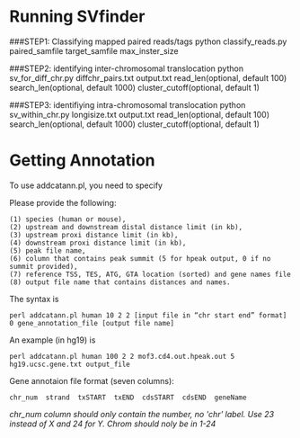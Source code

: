 Running SVfinder
================
###STEP1: Classifying mapped paired reads/tags
    python classify_reads.py paired_samfile target_samfile max_inster_size

###STEP2: identifying inter-chromosomal translocation
	python sv_for_diff_chr.py diffchr_pairs.txt output.txt read_len(optional, default 100) search_len(optional, default 1000) cluster_cutoff(optional, default 1)

###STEP3: identifiying intra-chromosomal translocation
	python sv_within_chr.py longisize.txt output.txt read_len(optional, default 100) search_len(optional, default 1000) cluster_cutoff(optional, default 1)

Getting Annotation
==================
To use addcatann.pl, you need to specify
 
Please provide the following:

	(1) species (human or mouse),	
	(2) upstream and downstream distal distance limit (in kb),
	(3) upstream proxi distance limit (in kb),	
	(4) downstream proxi distance limit (in kb),
	(5) peak file name,
	(6) column that contains peak summit (5 for hpeak output, 0 if no summit provided),
	(7) reference TSS, TES, ATG, GTA location (sorted) and gene names file
	(8) output file name that contains distances and names.
	 
The syntax is
	 
	perl addcatann.pl human 10 2 2 [input file in “chr start end” format] 0 gene_annotation_file [output file name]
	 
An example (in hg19) is
	 
	perl addcatann.pl human 100 2 2 mof3.cd4.out.hpeak.out 5 hg19.ucsc.gene.txt output_file

Gene annotaion file format (seven columns):

	chr_num  strand  txSTART  txEND  cdsSTART  cdsEND  geneName
	
*chr_num column should only contain the number, no 'chr' label. Use 23 instead of X and 24 for Y. Chrom should noly be in 1-24*
